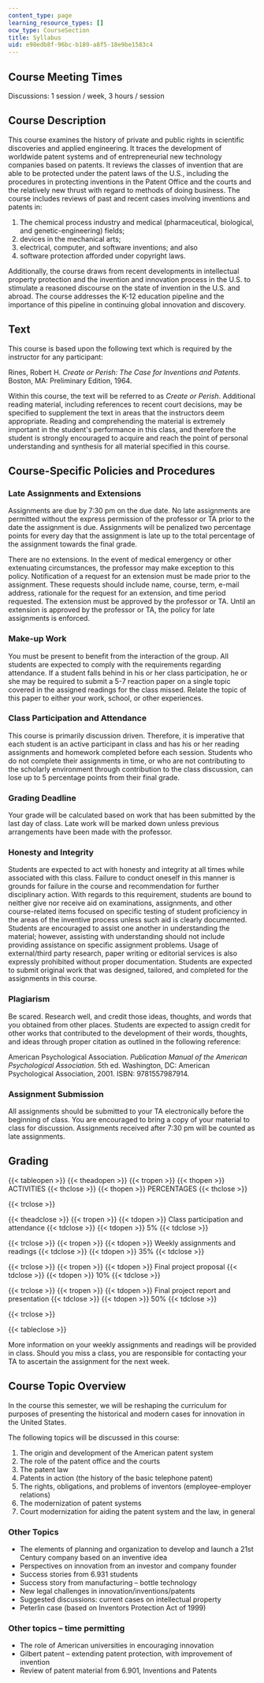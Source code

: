 ```yaml
---
content_type: page
learning_resource_types: []
ocw_type: CourseSection
title: Syllabus
uid: e98edb8f-96bc-b189-a8f5-18e9be1583c4
---
```


Course Meeting Times
--------------------

Discussions: 1 session / week, 3 hours / session

Course Description
------------------

This course examines the history of private and public rights in scientific discoveries and applied engineering. It traces the development of worldwide patent systems and of entrepreneurial new technology companies based on patents. It reviews the classes of invention that are able to be protected under the patent laws of the U.S., including the procedures in protecting inventions in the Patent Office and the courts and the relatively new thrust with regard to methods of doing business. The course includes reviews of past and recent cases involving inventions and patents in:

1.  The chemical process industry and medical (pharmaceutical, biological, and genetic-engineering) fields;
2.  devices in the mechanical arts;
3.  electrical, computer, and software inventions; and also
4.  software protection afforded under copyright laws.

Additionally, the course draws from recent developments in intellectual property protection and the invention and innovation process in the U.S. to stimulate a reasoned discourse on the state of invention in the U.S. and abroad. The course addresses the K-12 education pipeline and the importance of this pipeline in continuing global innovation and discovery.

Text
----

This course is based upon the following text which is required by the instructor for any participant:

Rines, Robert H. _Create or Perish: The Case for Inventions and Patents_. Boston, MA: Preliminary Edition, 1964.

Within this course, the text will be referred to as _Create or Perish_. Additional reading material, including references to recent court decisions, may be specified to supplement the text in areas that the instructors deem appropriate. Reading and comprehending the material is extremely important in the student's performance in this class, and therefore the student is strongly encouraged to acquire and reach the point of personal understanding and synthesis for all material specified in this course.

Course-Specific Policies and Procedures
---------------------------------------

### Late Assignments and Extensions

Assignments are due by 7:30 pm on the due date. No late assignments are permitted without the express permission of the professor or TA prior to the date the assignment is due. Assignments will be penalized two percentage points for every day that the assignment is late up to the total percentage of the assignment towards the final grade.

There are no extensions. In the event of medical emergency or other extenuating circumstances, the professor may make exception to this policy. Notification of a request for an extension must be made prior to the assignment. These requests should include name, course, term, e-mail address, rationale for the request for an extension, and time period requested. The extension must be approved by the professor or TA. Until an extension is approved by the professor or TA, the policy for late assignments is enforced.

### Make-up Work

You must be present to benefit from the interaction of the group. All students are expected to comply with the requirements regarding attendance. If a student falls behind in his or her class participation, he or she may be required to submit a 5-7 reaction paper on a single topic covered in the assigned readings for the class missed. Relate the topic of this paper to either your work, school, or other experiences.

### Class Participation and Attendance

This course is primarily discussion driven. Therefore, it is imperative that each student is an active participant in class and has his or her reading assignments and homework completed before each session. Students who do not complete their assignments in time, or who are not contributing to the scholarly environment through contribution to the class discussion, can lose up to 5 percentage points from their final grade.

### Grading Deadline

Your grade will be calculated based on work that has been submitted by the last day of class. Late work will be marked down unless previous arrangements have been made with the professor.

### Honesty and Integrity

Students are expected to act with honesty and integrity at all times while associated with this class. Failure to conduct oneself in this manner is grounds for failure in the course and recommendation for further disciplinary action. With regards to this requirement, students are bound to neither give nor receive aid on examinations, assignments, and other course-related items focused on specific testing of student proficiency in the areas of the inventive process unless such aid is clearly documented. Students are encouraged to assist one another in understanding the material; however, assisting with understanding should not include providing assistance on specific assignment problems. Usage of external/third party research, paper writing or editorial services is also expressly prohibited without proper documentation. Students are expected to submit original work that was designed, tailored, and completed for the assignments in this course.

### Plagiarism

Be scared. Research well, and credit those ideas, thoughts, and words that you obtained from other places. Students are expected to assign credit for other works that contributed to the development of their words, thoughts, and ideas through proper citation as outlined in the following reference:

American Psychological Association. _Publication Manual of the American Psychological Association_. 5th ed. Washington, DC: American Psychological Association, 2001. ISBN: 9781557987914.

### Assignment Submission

All assignments should be submitted to your TA electronically before the beginning of class. You are encouraged to bring a copy of your material to class for discussion. Assignments received after 7:30 pm will be counted as late assignments.

Grading
-------

{{< tableopen >}}
{{< theadopen >}}
{{< tropen >}}
{{< thopen >}}
ACTIVITIES
{{< thclose >}}
{{< thopen >}}
PERCENTAGES
{{< thclose >}}

{{< trclose >}}

{{< theadclose >}}
{{< tropen >}}
{{< tdopen >}}
Class participation and attendance
{{< tdclose >}}
{{< tdopen >}}
5%
{{< tdclose >}}

{{< trclose >}}
{{< tropen >}}
{{< tdopen >}}
Weekly assignments and readings
{{< tdclose >}}
{{< tdopen >}}
35%
{{< tdclose >}}

{{< trclose >}}
{{< tropen >}}
{{< tdopen >}}
Final project proposal
{{< tdclose >}}
{{< tdopen >}}
10%
{{< tdclose >}}

{{< trclose >}}
{{< tropen >}}
{{< tdopen >}}
Final project report and presentation
{{< tdclose >}}
{{< tdopen >}}
50%
{{< tdclose >}}

{{< trclose >}}

{{< tableclose >}}

  

More information on your weekly assignments and readings will be provided in class. Should you miss a class, you are responsible for contacting your TA to ascertain the assignment for the next week.

Course Topic Overview
---------------------

In the course this semester, we will be reshaping the curriculum for purposes of presenting the historical and modern cases for innovation in the United States.

The following topics will be discussed in this course:

1.  The origin and development of the American patent system
2.  The role of the patent office and the courts
3.  The patent law
4.  Patents in action (the history of the basic telephone patent)
5.  The rights, obligations, and problems of inventors (employee-employer relations)
6.  The modernization of patent systems
7.  Court modernization for aiding the patent system and the law, in general

### Other Topics

*   The elements of planning and organization to develop and launch a 21st Century company based on an inventive idea
*   Perspectives on innovation from an investor and company founder
*   Success stories from 6.931 students
*   Success story from manufacturing – bottle technology
*   New legal challenges in innovation/inventions/patents
*   Suggested discussions: current cases on intellectual property
*   Peterlin case (based on Inventors Protection Act of 1999)

### Other topics – time permitting

*   The role of American universities in encouraging innovation
*   Gilbert patent – extending patent protection, with improvement of invention
*   Review of patent material from 6.901, Inventions and Patents